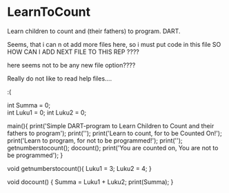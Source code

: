 






LearnToCount
============

Learn children to count and (their fathers) to program.  DART.


Seems, that i can n ot add more files here, so i must put code in this file
SO  HOW  CAN I ADD  NEXT FILE  TO THIS REP ????

here seems not to be any new file option????  

Really do not like to read help files....



:(


  int Summa   = 0;  
  int Luku1   = 0;
  int Luku2   = 0;



main(){
  print('Simple DART-program to Learn Children to Count and their fathers to program');
  print('');
  print('Learn to count, for to be Counted On!');
  print('Learn to program, for not to be programmed!'); 
  print('');
  getnumberstocount();
  docount();
  print('You are counted on, You are not to be programmed');
}

void getnumberstocount(){
  Luku1 = 3;
  Luku2 = 4;
}

void docount() {
  Summa = Luku1 + Luku2;
  print(Summa); 
}
